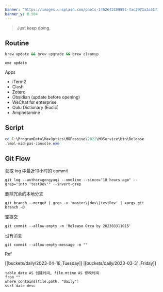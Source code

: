 ```yaml
---
banner: "https://images.unsplash.com/photo-1462642109801-4ac2971a3a51?ixlib=rb-1.2.1&ixid=MnwxMjA3fDB8MHxwaG90by1wYWdlfHx8fGVufDB8fHx8&auto=format&fit=crop&w=1073&q=80"
banner_y: 0.504
---
```


> Just keep doing.

## Routine

```sh
brew update && brew upgrade && brew cleanup
```

```sh
omz update
```

Apps
- iTerm2
- Clash
- Zotero
- Obsidian (update before opening)
- WeChat for enterprise
- Oulu Dictionary (Eudic)
- Amphetamine

## Script

```powershell
cd C:\ProgramData\MaxOptics\MOPassive\2022\MOService\bin\Release
.\mol-mid-pas-console.exe
```

## Git Flow

获取 log 中最近10小时的 commit

```git
git log --author=gongyuqi --oneline --since="10 hours ago" --grep="into 'testDev'" --invert-grep
```

删除冗余的本地分支

```git
git branch --merged | grep -v 'master\|dev\|testDev' | xargs git branch -D
```

空提交

```git
git commit --allow-empty -m 'Release Orca by 202303311015'
```

没有消息

```git
git commit --allow-empty-message -m ""
```

Ref

[[buckets/daily/2023-04-18_Tuesday]]
[[buckets/daily/2023-03-31_Friday]]


```dataview 
table date AS 创建时间, file.mtime AS 修改时间
from ""
where contains(file.path, "daily")
sort date desc
```










